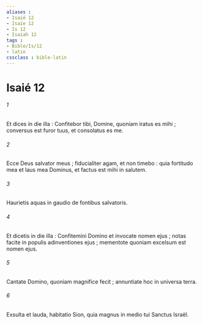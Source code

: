 ```yaml
---
aliases : 
- Isaié 12
- Isaïe 12
- Is 12
- Isaiah 12
tags : 
- Bible/Is/12
- latin
cssclass : bible-latin
---
```


# Isaié 12

###### 1
Et dices in die illa : Confitebor tibi, Domine, quoniam iratus es mihi ; conversus est furor tuus, et consolatus es me.
###### 2
Ecce Deus salvator meus ; fiducialiter agam, et non timebo : quia fortitudo mea et laus mea Dominus, et factus est mihi in salutem.
###### 3
Haurietis aquas in gaudio de fontibus salvatoris.
###### 4
Et dicetis in die illa : Confitemini Domino et invocate nomen ejus ; notas facite in populis adinventiones ejus ; mementote quoniam excelsum est nomen ejus.
###### 5
Cantate Domino, quoniam magnifice fecit ; annuntiate hoc in universa terra.
###### 6
Exsulta et lauda, habitatio Sion, quia magnus in medio tui Sanctus Israël.
